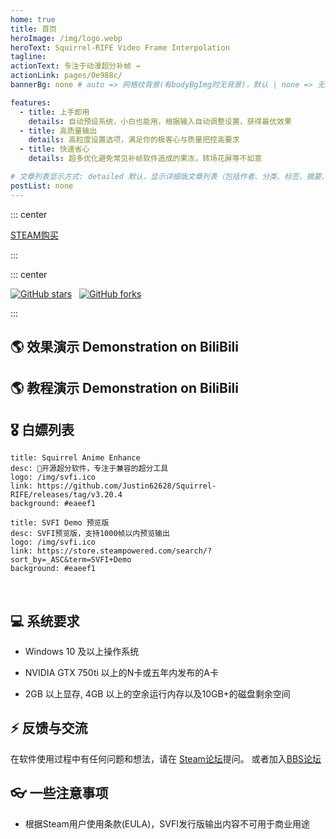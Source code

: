```yaml
---
home: true
title: 首页
heroImage: /img/logo.webp
heroText: Squirrel-RIFE Video Frame Interpolation
tagline:
actionText: 专注于动漫超分补帧 →
actionLink: pages/0e988c/
bannerBg: none # auto => 网格纹背景(有bodyBgImg时无背景)，默认 | none => 无 | '大图地址' | background: 自定义背景样式       提示：如发现文本颜色不适应你的背景时可以到palette.styl修改$bannerTextColor变量

features:
  - title: 上手即用
    details: 自动预设系统，小白也能用，根据输入自动调整设置，获得最优效果
  - title: 高质量输出
    details: 高粒度设置选项，满足你的极客心与质量把控高要求
  - title: 快速省心
    details: 超多优化避免常见补帧软件造成的果冻，转场花屏等不如意

# 文章列表显示方式: detailed 默认，显示详细版文章列表（包括作者、分类、标签、摘要、分页等）| simple => 显示简约版文章列表（仅标题和日期）| none 不显示文章列表
postList: none
---
```


::: center
<p>
  <a class="crab-become-sponsor" href="https://store.steampowered.com/app/1692080/SVFI/">STEAM购买</a>
</p>
:::

<br/>

::: center
<p>
  <a href="https://github.com/Justin62628/Squirrel-RIFE" target="_blank"><img src='https://img.shields.io/github/stars/Justin62628/Squirrel-RIFE' alt='GitHub stars' class="no-zoom"></a>
  &nbsp;
  <a href="https://github.com/Justin62628/Squirrel-RIFE" target="_blank"><img src='https://img.shields.io/github/forks/Justin62628/Squirrel-RIFE' alt='GitHub forks' class="no-zoom"></a>
</p>
:::

## 🌎 效果演示 Demonstration on BiliBili

<cardList :items="[
{
	img: '/img/bilibili/yuan.jpg',
    name: '《原神》',
	desc: '剧情CM短片 8K60帧 SVFI补帧超分',
	link: 'https://www.bilibili.com/video/BV1FS4y1C7RD',
	author: 'SVFI视觉 ',
	avatar: '/img/svfi.ico'
},
{
	img: '/img/bilibili/umaron.jpg',
	name: '赛马娘',
	desc: '第二季 NCOP 8K60帧',
	link: 'https://www.bilibili.com/video/BV1QY411b7e4',
	author: 'SVFI视觉',
	avatar: '/img/svfi.ico',
},
{
	img: '/img/bilibili/emilia.jpg',
	name: 'Re：从零开始的异世界生活',
	desc: '第二季后半 NCED Believe in you',
	link: 'https://www.bilibili.com/video/BV1kF411p7FB',
	author: 'SVFI视觉',
	avatar: '/img/svfi.ico'
}
]"/>

## 🌎 教程演示 Demonstration on BiliBili

<cardList :items="[
{
	img: '/img/bilibili/SVFI6.0.jpg',
    name: '使用教程',
	desc: 'SVFI 6.0版本简明使用教程',
	link: 'https://www.bilibili.com/video/BV1jM411f778',
	author: 'SVFI视觉 ',
	avatar: '/img/svfi.ico'
},
{
	img: '/img/bilibili/option.jpg',
	name: '选项教程',
	desc: '软件选项详细讲解',
	link: 'https://www.bilibili.com/video/BV1NP4y1m7zk',
	author: 'SVFI视觉',
	avatar: '/img/svfi.ico',
},
{
	img: '/img/bilibili/Settings.jpg',
	name: '设置教程',
	desc: '重复帧去除功能演示+如何设置',
	link: 'https://www.bilibili.com/video/BV1kF411p7FB',
	author: 'SVFI视觉',
	avatar: '/img/svfi.ico'
}
]"/>

## 🎖 白嫖列表

```component VPCard
title: Squirrel Anime Enhance
desc: 🚀开源超分软件，专注于兼容的超分工具
logo: /img/svfi.ico
link: https://github.com/Justin62628/Squirrel-RIFE/releases/tag/v3.20.4
background: #eaeef1
```

```component VPCard
title: SVFI Demo 预览版
desc: SVFI预览版，支持1000帧以内预览输出
logo: /img/svfi.ico
link: https://store.steampowered.com/search/?sort_by=_ASC&term=SVFI+Demo
background: #eaeef1
```


<br/>

## 💻 系统要求

- Windows 10 及以上操作系统

- NVIDIA GTX 750ti 以上的N卡或五年内发布的A卡

- 2GB 以上显存, 4GB 以上的空余运行内存以及10GB+的磁盘剩余空间

## ⚡ 反馈与交流

在软件使用过程中有任何问题和想法，请在 [Steam论坛](https://steamcommunity.com/app/1692080/discussions/1/)提问。
或者加入[BBS论坛](https://bbs.svfi.group/)

## 👓 一些注意事项

- 根据Steam用户使用条款(EULA)，SVFI发行版输出内容不可用于商业用途
